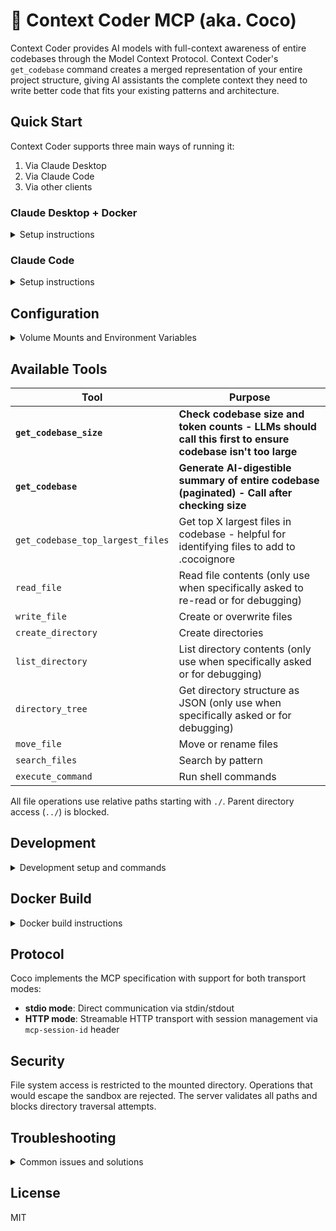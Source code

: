 # 🥥 Context Coder MCP (aka. Coco)

Context Coder provides AI models with full-context awareness of entire codebases through the Model Context Protocol. Context Coder's `get_codebase` command creates a merged representation of your entire project structure, giving AI assistants the complete context they need to write better code that fits your existing patterns and architecture.

## Quick Start

Context Coder supports three main ways of running it:

1. Via Claude Desktop
2. Via Claude Code
3. Via other clients

### Claude Desktop + Docker

<details>
<summary>Setup instructions</summary>

Create a `docker-compose.yml` file in the project(s) you want to work on.

```yaml
services:
  coco:
    image: ghcr.io/khromov/coco:full
    ports:
      - '3001:3001'
    volumes:
      - ./:/app
    working_dir: /app
```

Start the service:

```bash
docker-compose up
```

Then add to Claude Desktop config and restart Claude Desktop afterwards:

```json
{
  "mcpServers": {
    "coco": {
      "command": "npx",
      "args": ["mcp-remote", "http://localhost:3001/mcp"]
    }
  }
}
```

**Recommended setup and starting prompt**: Create a Claude Project and add this to your project instructions:

```
Use the Coco MCP to edit files. Remember that partial edits are not allowed, always write out the edited files in full through the MCP. You MUST call the get_codebase_size and get_codebase MCP tools at the start of every new chat. Do not call read_file, as you already have the codebase via get_codebase - use this reference instead. Do not create any artifacts unless the user asks for it, just call the write_file tool directly with the updated code.
```

Since `docker-compose up` already knows which folder it's running in, we can easily switch between projects by launching `docker-compose up` in different directories. Don't forget to switch between Claude Projects when you do this!

</details>

### Claude Code

<details>
<summary>Setup instructions</summary>

**Option 1: npx (Recommended)**

Create `.mcp.json` in your project root:

```json
{
  "mcpServers": {
    "context-coder": {
      "command": "npx",
      "args": ["context-coder"]
    }
  }
}
```

You're done!

**Option 2: Docker**

Create `.mcp.json` in your project root:

```json
{
  "mcpServers": {
    "coco": {
      "command": "docker",
      "args": [
        "run",
        "--rm",
        "-i",
        "-v",
        "./:/app",
        "-w",
        "/app",
        "-e",
        "MCP_TRANSPORT=stdio",
        "ghcr.io/khromov/coco:mini"
      ]
    }
  }
}
```

**Option 3: Via HTTP + mcp-remote**

For [Claude Code](https://claude.ai/code), create `.mcp.json` in your project root:

```json
{
  "mcpServers": {
    "coco": {
      "type": "stdio",
      "command": "npx",
      "args": [
        "mcp-remote",
        "http://localhost:3001/mcp"
      ],
      "env": {}
    }
  }
}
```

And create `docker-compose.yml` in your project:

```yaml
services:
  coco:
    image: ghcr.io/khromov/coco:mini
    ports:
      - "3001:3001"
    volumes:
      - ./:/app
    working_dir: /app
    environment:
      - MCP_TRANSPORT=http
    restart: unless-stopped
```

Start Coco with `docker-compose up` and Claude Code will automatically connect.

*The reason for using the `mini` build is that Claude Code already comes with file editing tools built-in.*

**Recommended starting prompt**: Add this at the start of your `CLAUDE.md` file.

```
You have access to both Claude Code's built-in file tools and the Coco MCP for enhanced codebase analysis. Follow this workflow:

1. ALWAYS start every new chat by calling get_codebase_size and get_codebase MCP tools to ingest and understand the full project context
2. Use Coco's codebase analysis as your primary reference - avoid reading files since you already have the complete codebase, only read file if you are missing something or if the user specifically requests it.
3. Remember: Coco gives you full codebase context, Claude Code gives you precise editing control - use both strategically
```

</details>

## Configuration

<details>
<summary>Volume Mounts and Environment Variables</summary>

### Volume Mounts

Mount a specific directory:

```yaml
volumes:
  - ./src:/app # Only expose src directory
```

### Environment Variables

- `COCO_DEV`: "true" or "false" to mount the `./mount` folder instead of using `/app`
- `MCP_TRANSPORT`: Set to `stdio` or `http` (default: `http`)
- `PORT`: Override default port 3001 (HTTP mode only)

</details>

## Available Tools

| Tool                                | Purpose                                                                                                   |
| ----------------------------------- | --------------------------------------------------------------------------------------------------------- |
| **`get_codebase_size`**             | **Check codebase size and token counts - LLMs should call this first to ensure codebase isn't too large** |
| **`get_codebase`**                  | **Generate AI-digestible summary of entire codebase (paginated) - Call after checking size**              |
| `get_codebase_top_largest_files`    | Get top X largest files in codebase - helpful for identifying files to add to .cocoignore                |
| `read_file`                         | Read file contents (only use when specifically asked to re-read or for debugging)                         |
| `write_file`                        | Create or overwrite files                                                                                 |
| `create_directory`                  | Create directories                                                                                        |
| `list_directory`                    | List directory contents (only use when specifically asked or for debugging)                               |
| `directory_tree`                    | Get directory structure as JSON (only use when specifically asked or for debugging)                       |
| `move_file`                         | Move or rename files                                                                                      |
| `search_files`                      | Search by pattern                                                                                         |
| `execute_command`                   | Run shell commands                                                                                        |

All file operations use relative paths starting with `./`. Parent directory access (`../`) is blocked.

## Development

<details>
<summary>Development setup and commands</summary>

Clone and install dependencies:

```bash
npm install
```

Build and run:

```bash
npm run build
npm start  # HTTP mode
npm start -- --stdio  # stdio mode
```

Development mode with auto-reload:

```bash
npm run dev
```

In development mode, file operations are sandboxed to the `./mount` directory.

</details>

## Docker Build

<details>
<summary>Docker build instructions</summary>

Build both versions:

```bash
./build-all.sh
```

Or build individually:

```bash
# Full version
docker build -t coco:latest .

# Mini version
docker build --target release-mini --build-arg BUILD_TYPE=mini -t coco:mini .
```

Build a custom image:

```dockerfile
FROM ghcr.io/khromov/coco:full
# Add customizations
```

Or build from source:

```bash
docker build -t my-coco .
```

</details>

## Protocol

Coco implements the MCP specification with support for both transport modes:

- **stdio mode**: Direct communication via stdin/stdout
- **HTTP mode**: Streamable HTTP transport with session management via `mcp-session-id` header

## Security

File system access is restricted to the mounted directory. Operations that would escape the sandbox are rejected. The server validates all paths and blocks directory traversal attempts.

## Troubleshooting

<details>
<summary>Common issues and solutions</summary>

### stdio Mode Issues

- Ensure Docker is running with `-i` flag (interactive)
- Check that volume paths are absolute
- Logs go to stderr and won't interfere with stdio communication

### HTTP Mode Issues

- Verify port 3001 is not in use
- Check Docker logs: `docker-compose logs`
- Ensure `mcp-session-id` header is preserved by any proxies

</details>

## License

MIT
